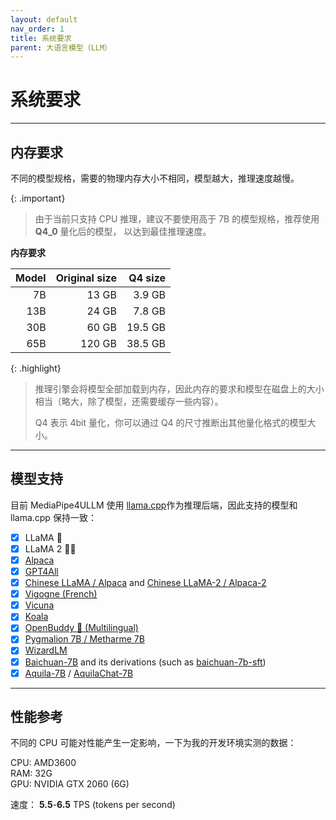 ```yaml
---
layout: default
nav_order: 1
title: 系统要求
parent: 大语言模型（LLM）
---
```


# 系统要求

---
## 内存要求

不同的模型规格，需要的物理内存大小不相同，模型越大，推理速度越慢。

{: .important}
> 由于当前只支持 CPU 推理，建议不要使用高于 7B 的模型规格，推荐使用 **Q4_0** 量化后的模型， 以达到最佳推理速度。

**内存要求**   

| Model | Original size |         Q4 size        |
|------:|--------------:|-----------------------:|
|    7B |         13 GB |                 3.9 GB |
|   13B |         24 GB |                 7.8 GB |
|   30B |         60 GB |                19.5 GB |
|   65B |        120 GB |                38.5 GB |

{: .highlight}
> 推理引擎会将模型全部加载到内存，因此内存的要求和模型在磁盘上的大小相当（略大，除了模型，还需要缓存一些内容）。
>
> Q4 表示 4bit 量化，你可以通过 Q4 的尺寸推断出其他量化格式的模型大小。

---   

## 模型支持   

目前 MediaPipe4ULLM 使用 [llama.cpp](https://github.com/ggerganov/llama.cpp)作为推理后端，因此支持的模型和 llama.cpp 保持一致：

- [X] LLaMA 🦙
- [x] LLaMA 2 🦙🦙
- [X] [Alpaca](https://github.com/ggerganov/llama.cpp#instruction-mode-with-alpaca)
- [X] [GPT4All](https://github.com/ggerganov/llama.cpp#using-gpt4all)
- [X] [Chinese LLaMA / Alpaca](https://github.com/ymcui/Chinese-LLaMA-Alpaca) and [Chinese LLaMA-2 / Alpaca-2](https://github.com/ymcui/Chinese-LLaMA-Alpaca-2)
- [X] [Vigogne (French)](https://github.com/bofenghuang/vigogne)
- [X] [Vicuna](https://github.com/ggerganov/llama.cpp/discussions/643#discussioncomment-5533894)
- [X] [Koala](https://bair.berkeley.edu/blog/2023/04/03/koala/)
- [X] [OpenBuddy 🐶 (Multilingual)](https://github.com/OpenBuddy/OpenBuddy)
- [X] [Pygmalion 7B / Metharme 7B](#using-pygmalion-7b--metharme-7b)
- [X] [WizardLM](https://github.com/nlpxucan/WizardLM)
- [X] [Baichuan-7B](https://huggingface.co/baichuan-inc/baichuan-7B) and its derivations (such as [baichuan-7b-sft](https://huggingface.co/hiyouga/baichuan-7b-sft))
- [X] [Aquila-7B](https://huggingface.co/BAAI/Aquila-7B) / [AquilaChat-7B](https://huggingface.co/BAAI/AquilaChat-7B)

---   

## 性能参考

不同的 CPU 可能对性能产生一定影响，一下为我的开发环境实测的数据：

CPU: AMD3600   
RAM: 32G   
GPU: NVIDIA GTX 2060 (6G)   

速度： **5.5**-**6.5** TPS (tokens per second)



